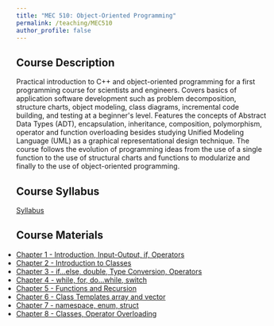 ```yaml
---
title: "MEC 510: Object-Oriented Programming"
permalink: /teaching/MEC510
author_profile: false
---
```


## Course Description
Practical introduction to C++ and object-oriented programming for a first programming course for scientists and engineers. Covers basics of application software development such as problem decomposition, structure charts, object modeling, class diagrams, incremental code building, and testing at a beginner's level. Features the concepts of Abstract Data Types (ADT), encapsulation, inheritance, composition, polymorphism, operator and function overloading besides studying Unified Modeling Language (UML) as a graphical representational design technique. The course follows the evolution of programming ideas from the use of a single function to the use of structural charts and functions to modularize and finally to the use of object-oriented programming.


## Course Syllabus
[Syllabus](https://aminfakhari.github.io/_pages/teaching/MEC510/MEC510_Syllabus_Spring2023.pdf)


## Course Materials
<ul style="margin-left: 0; padding-left: 0; list-style-type: disc;">
    <li><a href="https://aminfakhari.github.io/_pages/teaching/MEC510/Chapter_1_-_Introduction,_Input-Output,_if,_Operators.pdf">Chapter 1 - Introduction, Input-Output, if, Operators</a></li>
    <li><a href="https://aminfakhari.github.io/_pages/teaching/MEC510/Chapter_2_-_Introduction_to_Classes.pdf">Chapter 2 - Introduction to Classes</a></li>
    <li><a href="https://aminfakhari.github.io/_pages/teaching/MEC510/Chapter_3_-_if…else,_double,_Type_Conversion,_Operators.pdf">Chapter 3 - if…else, double, Type Conversion, Operators</a></li>
    <li><a href="https://aminfakhari.github.io/_pages/teaching/MEC510/Chapter_4_-_while,_for,_do...while,_switch.pdf">Chapter 4 - while, for, do...while, switch</a></li>
    <li><a href="https://aminfakhari.github.io/_pages/teaching/MEC510/Chapter_5_-_Functions_and_Recursion.pdf">Chapter 5 - Functions and Recursion</a></li>
    <li><a href="https://aminfakhari.github.io/_pages/teaching/MEC510/Chapter_6_-_Class_Templates_array_and_vector.pdf">Chapter 6 - Class Templates array and vector</a></li>
    <li><a href="https://aminfakhari.github.io/_pages/teaching/MEC510/Chapter_7_-_namespace,_enum,_struct.pdf">Chapter 7 - namespace, enum, struct</a></li>
    <li><a href="https://aminfakhari.github.io/_pages/teaching/MEC510/Chapter_8_-_Classes,_Operator_Overloading.pdf">Chapter 8 - Classes, Operator Overloading</a></li>
</ul>
